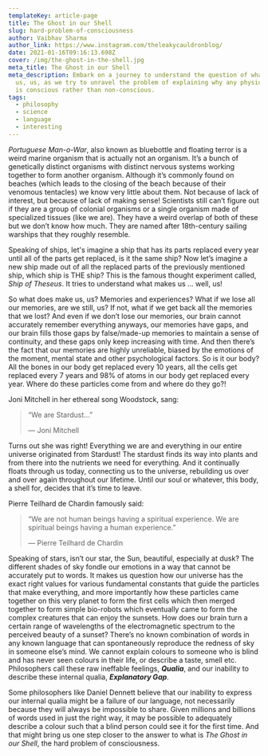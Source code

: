 ```yaml
---
templateKey: article-page
title: The Ghost in our Shell
slug: hard-problem-of-consciousness
author: Vaibhav Sharma
author_link: https://www.instagram.com/theleakycauldronblog/
date: 2021-01-16T09:16:13.698Z
cover: /img/the-ghost-in-the-shell.jpg
meta_title: The Ghost in our Shell
meta_description: Embark on a journey to understand the question of what makes
  us, us, as we try to unravel the problem of explaining why any physical state
  is conscious rather than non-conscious.
tags:
  - philosophy
  - science
  - language
  - interesting
---
```

*Portuguese Man-o-War*, also known as bluebottle and floating terror is a weird marine organism that is actually not an organism. It’s a bunch of genetically distinct organisms with distinct nervous systems working together to form another organism. Although it’s commonly found on beaches (which leads to the closing of the beach because of their venomous tentacles) we know very little about them. Not because of lack of interest, but because of lack of making sense! Scientists still can’t figure out if they are a group of colonial organisms or a single organism made of specialized tissues (like we are). They have a weird overlap of both of these but we don’t know how much. They are named after 18th-century sailing warships that they roughly resemble.



Speaking of ships, let's imagine a ship that has its parts replaced every year until all of the parts get replaced, is it the same ship? Now let’s imagine a new ship made out of all the replaced parts of the previously mentioned ship, which ship is THE ship? This is the famous thought experiment called, *Ship of Theseus*. It tries to understand what makes us … well, us! 



So what does make us, us? Memories and experiences? What if we lose all our memories, are we still, us? If not, what if we get back all the memories that we lost? And even if we don’t lose our memories, our brain cannot accurately remember everything anyways, our memories have gaps, and our brain fills those gaps by false/made-up memories to maintain a sense of continuity, and these gaps only keep increasing with time. And then there’s the fact that our memories are highly unreliable, biased by the emotions of the moment, mental state and other psychological factors. So is it our body? All the bones in our body get replaced every 10 years, all the cells get replaced every 7 years and 98% of atoms in our body get replaced every year. Where do these particles come from and where do they go?!

Joni Mitchell in her ethereal song Woodstock, sang:





> “We are Stardust…”
>
> ― Joni Mitchell



Turns out she was right! Everything we are and everything in our entire universe originated from Stardust! The stardust finds its way into plants and from there into the nutrients we need for everything. And it continually floats through us today, connecting us to the universe, rebuilding us over and over again throughout our lifetime. Until our soul or whatever, this body, a shell for, decides that it’s time to leave.

Pierre Teilhard de Chardin famously said:



> “We are not human beings having a spiritual experience. We are spiritual beings having a human experience.”
>
> ― Pierre Teilhard de Chardin



Speaking of stars, isn’t our star, the Sun, beautiful, especially at dusk? The different shades of sky fondle our emotions in a way that cannot be accurately put to words. It makes us question how our universe has the exact right values for various fundamental constants that guide the particles that make everything, and more importantly how these particles came together on this very planet to form the first cells which then merged together to form simple bio-robots which eventually came to form the complex creatures that can enjoy the sunsets. How does our brain turn a certain range of wavelengths of the electromagnetic spectrum to the perceived beauty of a sunset? There’s no known combination of words in any known language that can spontaneously reproduce the redness of sky in someone else’s mind. We cannot explain colours to someone who is blind and has never seen colours in their life, or describe a taste, smell etc. Philosophers call these raw ineffable feelings, ***Qualia***, and our inability to describe these internal qualia, ***Explanatory Gap***.



Some philosophers like Daniel Dennett believe that our inability to express our internal qualia might be a failure of our language, not necessarily because they will always be impossible to share. Given millions and billions of words used in just the right way, it may be possible to adequately describe a colour such that a blind person could see it for the first time. And that might bring us one step closer to the answer to what is *The Ghost in our Shell*, the hard problem of consciousness.